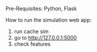 Pre-Requisites:
Python, Flask

How to run the simulation web app:
1. run cache sim 
2. go to http://127.0.0.1:5000
3. check features
